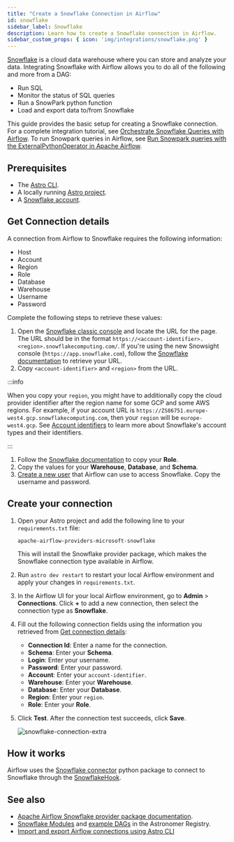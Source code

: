 ```yaml
---
title: "Create a Snowflake Connection in Airflow"
id: snowflake
sidebar_label: Snowflake
description: Learn how to create a Snowflake connection in Airflow.
sidebar_custom_props: { icon: 'img/integrations/snowflake.png' }
---
```


[Snowflake](https://www.snowflake.com/en/) is a cloud data warehouse where you can store and analyze your data. Integrating Snowflake with Airflow allows you to do all of the following and more from a DAG:

- Run SQL
- Monitor the status of SQL queries
- Run a SnowPark python function
- Load and export data to/from Snowflake

This guide provides the basic setup for creating a Snowflake connection. For a complete integration tutorial, see [Orchestrate Snowflake Queries with Airflow](connections/airflow-snowflake.md). To run Snowpark queries in Airflow, see [Run Snowpark queries with the ExternalPythonOperator in Apache Airflow](connections/external-python-operator.md).

## Prerequisites

- The [Astro CLI](https://docs.astronomer.io/astro/cli/overview).
- A locally running [Astro project](https://docs.astronomer.io/astro/cli/get-started-cli).
- A [Snowflake account](https://signup.snowflake.com/).

## Get Connection details

A connection from Airflow to Snowflake requires the following information:

- Host
- Account
- Region
- Role
- Database
- Warehouse
- Username
- Password

Complete the following steps to retrieve these values:

1. Open the [Snowflake classic console](https://docs.snowflake.com/en/user-guide/ui-using) and locate the URL for the page. The URL should be in the format `https://<account-identifier>.<region>.snowflakecomputing.com/`. If you're using the new Snowsight console (`https://app.snowflake.com`), follow the [Snowflake documentation](https://docs.snowflake.com/en/user-guide/admin-account-identifier#finding-the-organization-and-account-name-for-an-account) to retrieve your URL.
2. Copy `<account-identifier>` and `<region>` from the URL.

  :::info

  When you copy your `region`, you might have to additionally copy the cloud provider identifier after the region name for some GCP and some AWS regions. For example, if your account URL is `https://ZS86751.europe-west4.gcp.snowflakecomputing.com`, then your `region` will be `europe-west4.gcp`. See [Account identifiers](https://docs.snowflake.com/en/user-guide/admin-account-identifier) to learn more about Snowflake's account types and their identifiers.

  :::

1. Follow the [Snowflake documentation](https://community.snowflake.com/s/article/How-to-Capture-Snowflake-Users-Roles-and-Grants-Into-a-Table#:~:text=Snowflake%20Users%20and%20Roles%20via,Roles%20tab%2C%20as%20shown%20below) to copy your **Role**.
2. Copy the values for your **Warehouse**, **Database**, and **Schema**.
3. [Create a new user](https://docs.snowflake.com/en/sql-reference/sql/create-user) that Airflow can use to access Snowflake. Copy the username and password.

## Create your connection

1. Open your Astro project and add the following line to your `requirements.txt` file:

    ```
    apache-airflow-providers-microsoft-snowflake
    ```

    This will install the Snowflake provider package, which makes the Snowflake connection type available in Airflow.

2. Run `astro dev restart` to restart your local Airflow environment and apply your changes in `requirements.txt`.

3. In the Airflow UI for your local Airflow environment, go to **Admin** > **Connections**. Click **+** to add a new connection, then select the connection type as **Snowflake**.

4. Fill out the following connection fields using the information you retrieved from [Get connection details](#get-connection-details):

    - **Connection Id**: Enter a name for the connection.
    - **Schema**: Enter your **Schema**.
    - **Login**: Enter your username.
    - **Password**: Enter your password.
    - **Account**: Enter your `account-identifier`.
    - **Warehouse**: Enter your **Warehouse**.
    - **Database**: Enter your **Database**.
    - **Region**: Enter your `region`.
    - **Role**: Enter your **Role**.

5. Click **Test**. After the connection test succeeds, click **Save**.

    ![snowflake-connection-extra](/img/examples/connection-snowflake-aws.png)

## How it works

Airflow uses the [Snowflake connector](https://github.com/snowflakedb/snowflake-connector-python) python package to connect to Snowflake through the [SnowflakeHook](https://airflow.apache.org/docs/apache-airflow-providers-snowflake/stable/_api/airflow/providers/snowflake/hooks/snowflake/index.html).

## See also

- [Apache Airflow Snowflake provider package documentation](https://airflow.apache.org/docs/apache-airflow-providers-snowflake/stable/connections/snowflake.html).
- [Snowflake Modules](https://registry.astronomer.io/modules?limit=24&sorts=updatedAt%3Adesc&query=snowflake) and [example DAGs](https://registry.astronomer.io/dags?query=snowflake) in the Astronomer Registry.
- [Import and export Airflow connections using Astro CLI](https://docs.astronomer.io/astro/import-export-connections-variables#using-the-astro-cli-local-environments-only)
